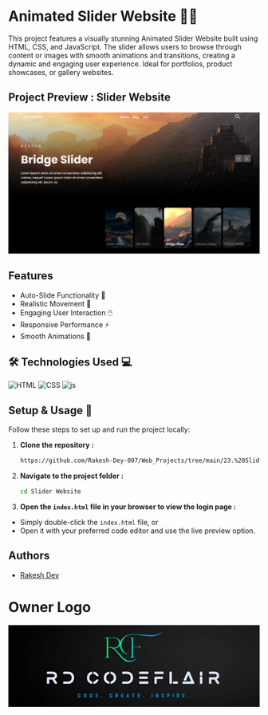 
# Animated Slider Website 🎢✨

This project features a visually stunning Animated Slider Website built using HTML, CSS, and JavaScript. The slider allows users to browse through content or images with smooth animations and transitions, creating a dynamic and engaging user experience. Ideal for portfolios, product showcases, or gallery websites.

## Project Preview : Slider Website

![Image](https://github.com/Rakesh-Dey-007/Web_Projects/blob/main/23.%20Slider%20Website/Result.png)


## Features

- Auto-Slide Functionality 🔄
- Realistic Movement 🎥
- Engaging User Interaction 🖱️
- Responsive Performance ⚡
- Smooth Animations 🎥




## 🛠 Technologies Used 💻

<p align="left">
  <img src="https://cdn.iconscout.com/icon/free/png-512/free-html-logo-icon-download-in-svg-png-gif-file-formats--brand-company-business-brands-pack-logos-icons-2284975.png?f=webp&w=256" alt="HTML" width="70" height="70">
  <img src="https://cdn.iconscout.com/icon/free/png-512/free-css-logo-icon-download-in-svg-png-gif-file-formats--logos-pack-icons-722685.png?f=webp&w=256" alt="CSS" width="70" height="70">
  <img src="https://cdn.iconscout.com/icon/free/png-512/free-javascript-logo-icon-download-in-svg-png-gif-file-formats--brand-company-business-brands-pack-logos-icons-2284965.png?f=webp&w=256" alt="js" width="70" height="70">
</p>

## Setup & Usage 🚀

Follow these steps to set up and run the project locally:

1. **Clone the repository :**
   ```bash
   https://github.com/Rakesh-Dey-007/Web_Projects/tree/main/23.%20Slider%20Website
   ```

2. **Navigate to the project folder :**
    ```bash
    cd Slider Website
    ```

3. **Open the `index.html` file in your browser to view the login page :**
- Simply double-click the `index.html` file, or
- Open it with your preferred code editor and use the live preview option.






## Authors

- [Rakesh Dey](https://github.com/Rakesh-Dey-007)


# Owner Logo

![Logo](https://github.com/Rakesh-Dey-007/Web_Projects/blob/main/01.%20Image%20Search%20Filter/Logo_Crop.jpg)


